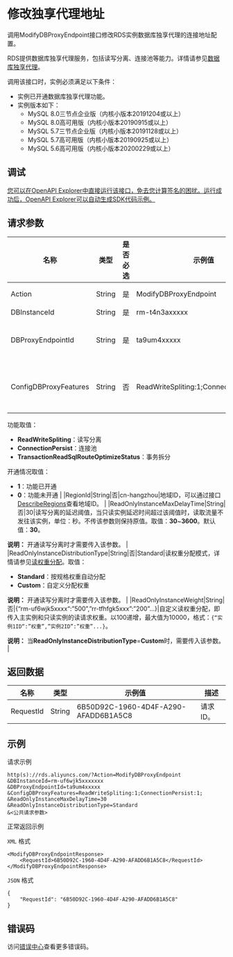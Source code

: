 # 修改独享代理地址

调用ModifyDBProxyEndpoint接口修改RDS实例数据库独享代理的连接地址配置。

RDS提供数据库独享代理服务，包括读写分离、连接池等能力。详情请参见[数据库独享代理](~~138705~~)。

调用该接口时，实例必须满足以下条件：

-   实例已开通数据库独享代理功能。
-   实例版本如下：
    -   MySQL 8.0三节点企业版（内核小版本20191204或以上）
    -   MySQL 8.0高可用版（内核小版本20190915或以上）
    -   MySQL 5.7三节点企业版（内核小版本20191128或以上）
    -   MySQL 5.7高可用版（内核小版本20190925或以上）
    -   MySQL 5.6高可用版（内核小版本20200229或以上）

## 调试

[您可以在OpenAPI Explorer中直接运行该接口，免去您计算签名的困扰。运行成功后，OpenAPI Explorer可以自动生成SDK代码示例。](https://api.aliyun.com/#product=Rds&api=ModifyDBProxyEndpoint&type=RPC&version=2014-08-15)

## 请求参数

|名称|类型|是否必选|示例值|描述|
|--|--|----|---|--|
|Action|String|是|ModifyDBProxyEndpoint|系统规定参数，取值：**ModifyDBProxyEndpoint**。 |
|DBInstanceId|String|是|rm-t4n3axxxxx|实例ID。 |
|DBProxyEndpointId|String|是|ta9um4xxxxx|代理连接地址ID。可以通过接口[DescribeDBProxyEndpoint](~~140955~~)查看。 |
|ConfigDBProxyFeatures|String|否|ReadWriteSpliting:1;ConnectionPersist:0;|设置代理连接地址想要开通的独享代理功能，各功能之间以英文分号（;）隔开。格式：`功能1:开通情况;功能2:开通情况;...`

 功能取值：

 -   **ReadWriteSpliting**：读写分离
-   **ConnectionPersist**：连接池
-   **TransactionReadSqlRouteOptimizeStatus**：事务拆分

 开通情况取值：

 -   **1**：功能已开通
-   **0**：功能未开通 |
|RegionId|String|否|cn-hangzhou|地域ID，可以通过接口[DescribeRegions](~~26243~~)查看地域ID。 |
|ReadOnlyInstanceMaxDelayTime|String|否|30|读写分离的延迟阈值，当只读实例延迟时间超过该阈值时，读取流量不发往该实例，单位：秒。不传该参数则保持原值。取值：**30**~**3600**。默认值：**30**。

 **说明：** 开通读写分离时才需要传入该参数。 |
|ReadOnlyInstanceDistributionType|String|否|Standard|读权重分配模式，详情请参见[读权重分配](~~96076~~)。取值：

 -   **Standard**：按规格权重自动分配
-   **Custom**：自定义分配权重

 **说明：** 开通读写分离时才需要传入该参数。 |
|ReadOnlyInstanceWeight|String|否|\{“rm-uf6wjk5xxxx“:”500”,”rr-tfhfgk5xxx”:”200”...\}|自定义读权重分配，即传入主实例和只读实例的读请求权重。以100递增，最大值为10000，格式：`{“实例1ID“:”权重”,”实例2ID”:”权重”...}`。

 **说明：** 当**ReadOnlyInstanceDistributionType**=**Custom**时，需要传入该参数。 |

## 返回数据

|名称|类型|示例值|描述|
|--|--|---|--|
|RequestId|String|6B50D92C-1960-4D4F-A290-AFADD6B1A5C8|请求ID。 |

## 示例

请求示例

```
http(s)://rds.aliyuncs.com/?Action=ModifyDBProxyEndpoint
&DBInstanceId=rm-uf6wjk5xxxxxxx
&DBProxyEndpointId=ta9um4xxxxx
&ConfigDBProxyFeatures=ReadWriteSpliting:1;ConnectionPersist:1;
&ReadOnlyInstanceMaxDelayTime=30
&ReadOnlyInstanceDistributionType=Standard
&<公共请求参数>
```

正常返回示例

`XML` 格式

```
<ModifyDBProxyEndpointResponse>
    <RequestId>6B50D92C-1960-4D4F-A290-AFADD6B1A5C8</RequestId>
</ModifyDBProxyEndpointResponse>
```

`JSON` 格式

```
{
	"RequestId": "6B50D92C-1960-4D4F-A290-AFADD6B1A5C8"
}
```

## 错误码

访问[错误中心](https://error-center.alibabacloud.com/status/product/Rds)查看更多错误码。


